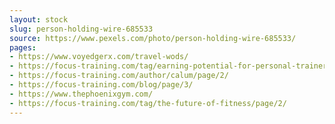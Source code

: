 ```yaml
---
layout: stock
slug: person-holding-wire-685533
source: https://www.pexels.com/photo/person-holding-wire-685533/
pages:
- https://www.voyedgerx.com/travel-wods/
- https://focus-training.com/tag/earning-potential-for-personal-trainers/page/2/
- https://focus-training.com/author/calum/page/2/
- https://focus-training.com/blog/page/3/
- https://www.thephoenixgym.com/
- https://focus-training.com/tag/the-future-of-fitness/page/2/
---
```

